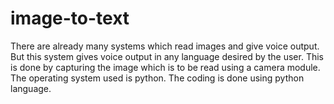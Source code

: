 # image-to-text
There are already many systems which read images and give voice  output. But this system gives voice output in any language desired by  the user.​  This is done by capturing the image which is to be read using a camera  module.​  The operating system used is python. The coding is done using python  language.​
